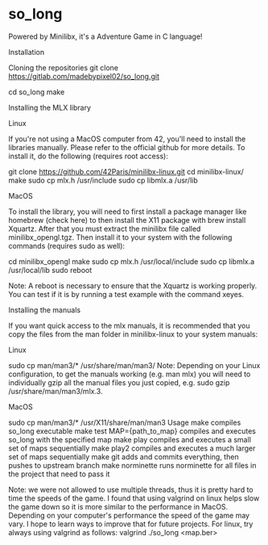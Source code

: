 # so_long
Powered by Minilibx, it's a Adventure Game in C language!

Installation

Cloning the repositories
git clone https://gitlab.com/madebypixel02/so_long.git

cd so_long
make

Installing the MLX library

Linux

If you're not using a MacOS computer from 42, you'll need to install the libraries manually. Please refer to the official github for more details. To install it, do the following (requires root access):

git clone https://github.com/42Paris/minilibx-linux.git
cd minilibx-linux/
make
sudo cp mlx.h /usr/include
sudo cp libmlx.a /usr/lib


MacOS

To install the library, you will need to first install a package manager like homebrew (check here) to then install the X11 package with brew install Xquartz. After that you must extract the minilibx file called minilibx_opengl.tgz. Then install it to your system with the following commands (requires sudo as well):

cd minilibx_opengl
make
sudo cp mlx.h /usr/local/include
sudo cp libmlx.a /usr/local/lib
sudo reboot

Note: A reboot is necessary to ensure that the Xquartz is working properly. You can test if it is by running a test example with the command xeyes.



Installing the manuals

If you want quick access to the mlx manuals, it is recommended that you copy the files from the man folder in minilibx-linux to your system manuals:

Linux

sudo cp man/man3/* /usr/share/man/man3/
Note: Depending on your Linux configuration, to get the manuals working (e.g. man mlx) you will need to individually gzip all the manual files you just copied, e.g. sudo gzip /usr/share/man/man3/mlx.3.


MacOS

sudo cp man/man3/* /usr/X11/share/man/man3
Usage
make                        compiles so_long executable
make test MAP={path_to_map} compiles and executes so_long with the specified map
make play                   compiles and executes a small set of maps sequentially
make play2                  compiles and executes a much larger set of maps sequentially
make git                    adds and commits everything, then pushes to upstream branch
make norminette             runs norminette for all files in the project that need to pass it

Note: we were not allowed to use multiple threads, thus it is pretty hard to time the speeds of the game. I found that using valgrind on linux helps slow the game down so it is more similar to the performance in MacOS. Depending on your computer's performance the speed of the game may vary. I hope to learn ways to improve that for future projects. For linux, try always using valgrind as follows: valgrind ./so_long <map.ber>
